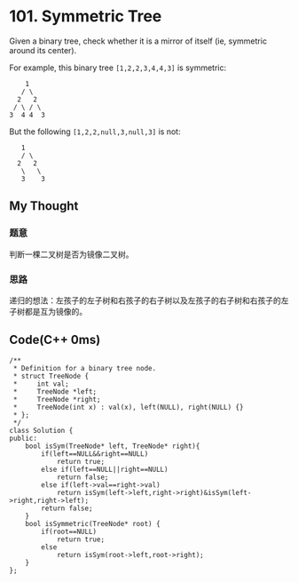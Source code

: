 # 101. Symmetric Tree
Given a binary tree, check whether it is a mirror of itself (ie, symmetric around its center).

For example, this binary tree `[1,2,2,3,4,4,3]` is symmetric:

	    1
       / \
      2   2
     / \ / \
    3  4 4  3
 
 But the following `[1,2,2,null,3,null,3]` is not:
 
 	   1
       / \
      2   2
       \   \
       3    3
    
## My Thought
### 题意
判断一棵二叉树是否为镜像二叉树。
### 思路
递归的想法：左孩子的左子树和右孩子的右子树以及左孩子的右子树和右孩子的左子树都是互为镜像的。
## Code(C++ 0ms)

	/**
     * Definition for a binary tree node.
     * struct TreeNode {
     *     int val;
     *     TreeNode *left;
     *     TreeNode *right;
     *     TreeNode(int x) : val(x), left(NULL), right(NULL) {}
     * };
     */
    class Solution {
    public:
        bool isSym(TreeNode* left, TreeNode* right){
            if(left==NULL&&right==NULL)
                return true;
            else if(left==NULL||right==NULL)
                return false;
            else if(left->val==right->val)
                return isSym(left->left,right->right)&isSym(left->right,right->left);
            return false;
        }
        bool isSymmetric(TreeNode* root) {
            if(root==NULL)
                return true;
            else
                return isSym(root->left,root->right);
        }
    };